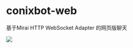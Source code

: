 # conixbot-web

基于Mirai HTTP WebSocket Adapter 的网页版聊天

![](https://tva1.sinaimg.cn/large/007YVyKcly1h2nxh81mrbj30nu0ksq61.jpg)